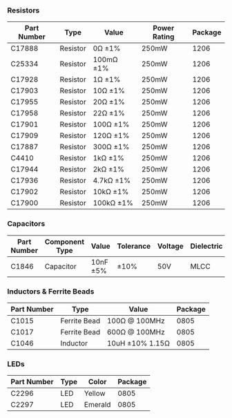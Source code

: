 ### Resistors
| Part Number | Type     | Value     | Power Rating | Package |
|-------------|----------|-----------|---------------|---------|
| C17888      | Resistor | 0Ω ±1%    | 250mW         | 1206    |
| C25334      | Resistor | 100mΩ ±1% | 250mW         | 1206    |
| C17928      | Resistor | 1Ω ±1%    | 250mW         | 1206    |
| C17903      | Resistor | 10Ω ±1%   | 250mW         | 1206    |
| C17955      | Resistor | 20Ω ±1%   | 250mW         | 1206    |
| C17958      | Resistor | 22Ω ±1%   | 250mW         | 1206    |
| C17901      | Resistor | 100Ω ±1%  | 250mW         | 1206    |
| C17909      | Resistor | 120Ω ±1%  | 250mW         | 1206    |
| C17887      | Resistor | 300Ω ±1%  | 250mW         | 1206    |
| C4410       | Resistor | 1kΩ ±1%   | 250mW         | 1206    |
| C17944      | Resistor | 2kΩ ±1%   | 250mW         | 1206    |
| C17936      | Resistor | 4.7kΩ ±1% | 250mW         | 1206    |
| C17902      | Resistor | 10kΩ ±1%  | 250mW         | 1206    |
| C17900      | Resistor | 100kΩ ±1% | 250mW         | 1206    |





### Capacitors
| Part Number | Component Type | Value            | Tolerance | Voltage | Dielectric | Package |
|-------------|----------------|------------------|-----------|---------|------------|---------|
| C1846       | Capacitor      | 10nF ±5%         | ±10%      | 50V     | MLCC        | 1206    |




### Inductors & Ferrite Beads
| Part Number | Type | Value | Package |
|-------------|------|--------|---------|
| C1015   | Ferrite Bead | 100Ω @ 100MHz | 0805 |
| C1017   | Ferrite Bead | 600Ω @ 100MHz | 0805 |
| C1046   | Inductor | 10uH ±10% 1.15Ω | 0805 |


### LEDs
| Part Number | Type | Color | Package |
|-------------|------|-------|---------|
| C2296   | LED | Yellow | 0805 |
| C2297   | LED | Emerald | 0805 |

